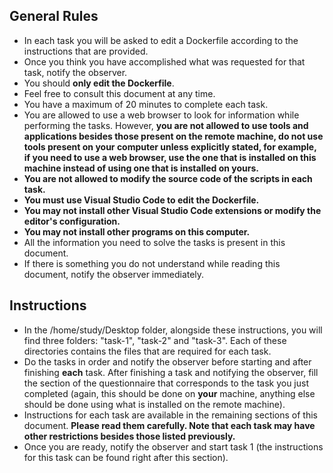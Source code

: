 ## General Rules

- In each task you will be asked to edit a Dockerfile according to the instructions that are provided.
- Once you think you have accomplished what was requested for that task, notify the observer.
- You should **only edit the Dockerfile**.
- Feel free to consult this document at any time.
- You have a maximum of 20 minutes to complete each task.
- You are allowed to use a web browser to look for information while performing the tasks. However, **you are not allowed to use tools and applications besides those present on the remote machine, do not use tools present on your computer unless explicitly stated, for example, if you need to use a web browser, use the one that is installed on this machine instead of using one that is installed on yours.**
- **You are not allowed to modify the source code of the scripts in each task.**
- **You must use Visual Studio Code to edit the Dockerfile.**
- **You may not install other Visual Studio Code extensions or modify the editor's configuration.**
- **You may not install other programs on this computer.**
- All the information you need to solve the tasks is present in this document.
- If there is something you do not understand while reading this document, notify the observer immediately.

## Instructions

- In the /home/study/Desktop folder, alongside these instructions, you will find three folders: "task-1", "task-2" and "task-3". Each of these directories contains the files that are required for each task.
- Do the tasks in order and notify the observer before starting and after finishing **each** task. After finishing a task and notifying the observer, fill the section of the questionnaire that corresponds to the task you just completed (again, this should be done on **your** machine, anything else should be done using what is installed on the remote machine).
- Instructions for each task are available in the remaining sections of this document. **Please read them carefully. Note that each task may have other restrictions besides those listed previously.**
- Once you are ready, notify the observer and start task 1 (the instructions for this task can be found right after this section).

